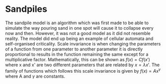 # Sandpiles
The sandpile model is an algorithm which was first made to be able to simulate the way pouring sand in one spot will cause it to collapse every now and then. However, it was not a good model as it did not resemble reality. The model did end up being an example of cellular automata and self-organised criticality. Scale invariance is when changing the parameters of a function from one parameter to another parameter it is directly proportional to results in the function remaining the same except for a multiplicative factor. Mathematically, this can be shown as $f(x) = C f(x')$ where x and x' are two different parameters that are related by $x = \lambda x'$. The family of functions which follows this scale invariance is given by $f(x) = A x^{\gamma}$ where A and $\gamma$ are constants.
